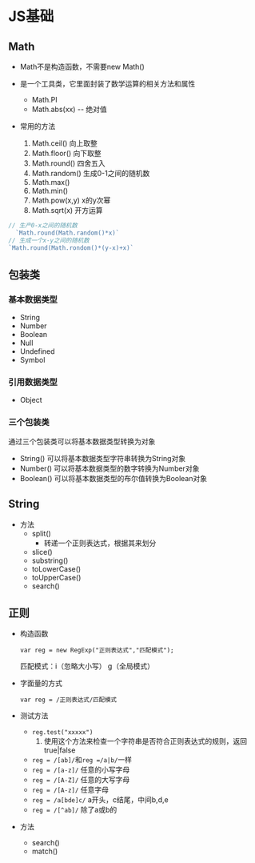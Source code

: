 
# JS基础

## Math

- Math不是构造函数，不需要new Math()
- 是一个工具类，它里面封装了数学运算的相关方法和属性
  - Math.PI
  - Math.abs(xx) -- 绝对值

- 常用的方法
  1. Math.ceil() 向上取整
  2. Math.floor() 向下取整
  3. Math.round() 四舍五入
  4. Math.random() 生成0-1之间的随机数
  5. Math.max()
  6. Math.min()
  7. Math.pow(x,y) x的y次幂
  8. Math.sqrt(x) 开方运算

```javascript
// 生产0-x之间的随机数
  `Math.round(Math.random()*x)`
// 生成一个x-y之间的随机数
`Math.round(Math.rondom()*(y-x)+x)`
```

## 包装类

### 基本数据类型

- String
- Number
- Boolean
- Null
- Undefined
- Symbol

### 引用数据类型

- Object

### 三个包装类

通过三个包装类可以将基本数据类型转换为对象

- String()
  可以将基本数据类型字符串转换为String对象
- Number()
  可以将基本数据类型的数字转换为Number对象
- Boolean()
  可以将基本数据类型的布尔值转换为Boolean对象

## String

- 方法
  - split()
    - 转递一个正则表达式，根据其来划分
  - slice()
  - substring()
  - toLowerCase()
  - toUpperCase()
  - search()

## 正则

- 构造函数

  `var reg = new RegExp("正则表达式","匹配模式");`

  匹配模式：i（忽略大小写） g（全局模式）

- 字面量的方式

  `var reg = /正则表达式/匹配模式`

- 测试方法
  - `reg.test("xxxxx")`
    1. 使用这个方法来检查一个字符串是否符合正则表达式的规则，返回true|false
  - `reg = /[ab]/`和`reg =/a|b/`一样
  - `reg = /[a-z]/`   任意的小写字母
  - `reg = /[A-Z]/` 任意的大写字母
  - `reg = /[A-z]/`  任意字母
  - `reg = /a[bde]c/` a开头，c结尾，中间b,d,e
  - `reg = /[^ab]/` 除了a或b的
- 方法
  - search()
  - match()
